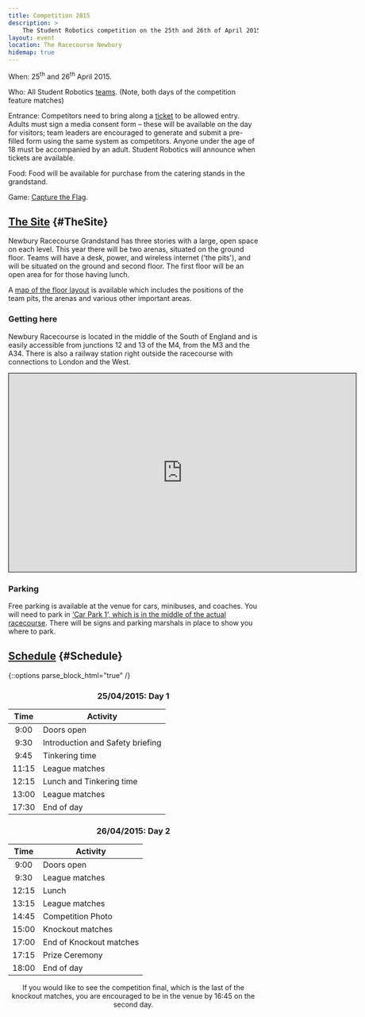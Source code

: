 ```yaml
---
title: Competition 2015
description: >
    The Student Robotics competition on the 25th and 26th of April 2015.
layout: event
location: The Racecourse Newbury
hidemap: true
---
```


When: 25<sup>th</sup> and 26<sup>th</sup> April 2015.

Who: All Student Robotics [teams](/teams/).  (Note, both days of the competition feature matches)

Entrance: Competitors need to bring along a [ticket](/schools/team-leaders/#Tickets) to be allowed entry. Adults must sign a media consent form &ndash; these will be available on the day for visitors; team leaders are encouraged to generate and submit a pre-filled form using the same system as competitors. Anyone under the age of 18 must be accompanied by an adult. Student Robotics will announce when tickets are available.

Food: Food will be available for purchase from the catering stands in the grandstand.

Game: [Capture the Flag](/schools/game).

## [The Site](#TheSite) {#TheSite}

Newbury Racecourse Grandstand has three stories with a large, open space on each
level. This year there will be two arenas, situated on the ground floor. Teams
will have a desk, power, and wireless internet ('the pits'), and will be
situated on the ground and second floor. The first floor will be an open area for
for those having lunch.

A [map of the floor layout](/resources/2015/competition-layout.pdf) is available
which includes the positions of the team pits, the arenas and various other
important areas.

### Getting here

Newbury Racecourse is located in the middle of the South of England and is
easily accessible from junctions 12 and 13 of the M4, from the M3 and the A34.
There is also a railway station right outside the racecourse with connections
to London and the West.

<iframe width="700" height="400" frameborder="0"
    style="display: block; border: 1px solid black; margin: auto;"
    src="https://www.google.com/maps/embed/v1/place?q=Newbury%20Racecourse%2C%20Newbury%2C%20United%20Kingdom&key=AIzaSyA99dR-LZoDymKJA7reOkbJwvjfNrmE6-U"></iframe>

### Parking

Free parking is available at the venue for cars, minibuses, and coaches. You
will need to park in [‘Car Park 1’, which is in the middle of the actual
racecourse](/resources/2015/competition-parking.pdf). There will be signs and
parking marshals in place to show you where to park.

## [Schedule](#Schedule) {#Schedule}

{::options parse_block_html="true" /}

<div style="text-align: center;"><div class="col2">

### 25/04/2015: Day 1

 Time   | Activity
:------:|------------------
  9:00  | Doors open
  9:30  | Introduction and Safety briefing
  9:45  | Tinkering time
 11:15  | League matches
 12:15  | Lunch and Tinkering time
 13:00  | League matches
 17:30  | End of day

</div><div class="col2">

### 26/04/2015: Day 2

 Time   | Activity
:------:|------------------
  9:00  | Doors open
  9:30  | League matches
 12:15  | Lunch
 13:15  | League matches
 14:45  | Competition Photo
 15:00  | Knockout matches
 17:00  | End of Knockout matches
 17:15  | Prize Ceremony
 18:00  | End of day

</div>
<p>
  If you would like to see the competition final, which is the last of the knockout matches,
  you are encouraged to be in the venue by 16:45 on the second day.
</p>
</div>
